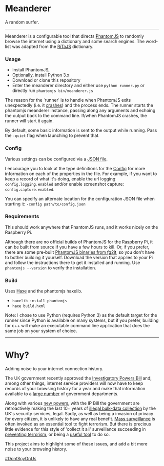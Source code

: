 # Meanderer

A random surfer.

---

Meanderer is a configurable tool that directs [PhantomJS](http://phantomjs.org/) to randomly browse the internet using a dictionary and some search engines. The word-list was adapted from the [RiTaJS](https://github.com/dhowe/RiTaJS) dictionary.


### Usage
- Install PhantomJS, 
- Optionally, install Python 3.x
- Download or clone this repository
- Enter the meanderer directory and either use `python runner.py` or directly run `phantomjs bin/meanderer.js`

The reason for the 'runner' is to handle when PhantomJS exits unexpectedly (i.e. it [crashes](https://github.com/ariya/phantomjs/issues?utf8=%E2%9C%93&q=is%3Aissue%20is%3Aopen%20crash)) and the process ends. The runner starts the phantomjs meanderer instance, passing along any arguments and echoing the output back to the command line. If/when PhantomJS crashes, the runner will start it again.

By default, some basic information is sent to the output while running. Pass the `-quiet` flag when launching to prevent that.


### Config
Various settings can be configured via a [JSON file](config/conf.json). 

I encourage you to look at the type definitions for the [Config](src/meanderer/Config.hx) for more information on each of the properties in the file. For example, if you want to keep a record of what it's doing, enable the url logging: `config.logging.enabled` and/or enable screenshot capture: `config.capture.enabled`.

You can specify an alternate location for the configuration JSON file when starting it: `-config path/to/config.json`


### Requirements
This should work anywhere that PhantomJS runs, and it works nicely on the Raspberry Pi. 

Although there are no official builds of PhantomJS for the Raspberry Pi, it can be built from source if you have a few hours to kill. Or, if you prefer, there are some pre-built [PhantomJS binaries from fg2it](https://github.com/fg2it/phantomjs-on-raspberry), so you don't have to bother building it yourself. Download the version that applies to your Pi and follow the instructions there to get it installed and running. Use `phantomjs --version` to verify the installation.


### Build
Uses [Haxe](https://haxe.org) and the phantomjs haxelib.

- `haxelib install phantomjs`
- `haxe build.hxml`

Note: I chose to use Python (requires Python 3) as the default target for the runner since Python is available on many systems, but if you prefer,
building for c++ will make an executable command line application that does the same job on your system of choice.

---

# Why?
Adding noise to your internet connection history.

The UK government recently approved the [Investigatory Powers Bill](https://theintercept.com/2016/11/22/ipbill-uk-surveillance-snowden-parliament-approved/)
and, among other things, internet service providers will now have to keep records of your browsing history for a year and make that information available to a [large
number](https://yiu.co.uk/blog/who-can-view-my-internet-history/) of government departments.

Along with various [new powers](http://www.theregister.co.uk/2016/12/06/parallel_construction_lies_in_english_courts), with the IP Bill the government are retroactively making the last 10+ years of [illegal bulk-data collection](http://www.theregister.co.uk/2016/10/17/court_finds_gchq_and_mi5_engaged_in_illegal_bulk_data_collection/) by the UK's security services, legal. Sadly, as well as being a invasion of privacy for every citizen, it is unlikely to have any real benefit. [Mass surveillance](https://www.privacyinternational.org/node/52) is often invoked as an essential tool to fight terrorism. But there is precious little evidence for this style of 'collect it all' surveillance succeeding in [preventing terrorism](https://theintercept.com/2015/11/17/u-s-mass-surveillance-has-no-record-of-thwarting-large-terror-attacks-regardless-of-snowden-leaks/), or being a [useful tool](https://digg.com/2015/why-mass-surveillance-cant-wont-and-never-has-stopped-a-terrorist) to do so.

This project aims to highlight some of these issues, and add a bit more noise to your browsing history.

[#DontSpyOnUs](https://twitter.com/hashtag/DontSpyOnUs)